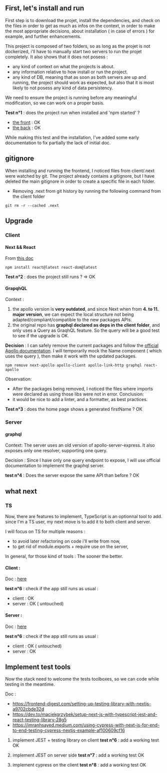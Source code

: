 ## First, let's install and run

First step is to download the projet, install the dependencies, and check on the files in order to get as much as infos on the context, in order to make the most appropriate decisions, about installation ( in case of errors ) for example, and further enhancements.

This project is composed of two folders, so as long as the projet is not dockerized, i'll have to manually start two servers to run the projet completely.
It also shows that it does not posess :
- any kind of context on what the projects is about.
- any information relative to how install or run the project.
- any kind of DB, meaning that as soon as both servers are up and running, the project should work as expected, but also that it is most likely to not posess any kind of data persistency.

We need to ensure the project is running before any meaningful modification, so we can work on a proper basis.

**Test n°1** : does the project run when installed and 'npm started' ?
- [the front](http://localhost:3000) :  OK
- [the back](http://localhost:5000) :  OK

While making this test and the installation, I've added some early documentation to fix partially the lack of initial doc.

## gitignore

When installing and running the frontend, I noticed files from client/.next were watched by git.
The project already contains a gitignore, but I have deleted the main gitignore in order to create a specific file in each folder.

- Removing .next from git history by running the following command from the client folder
```
git rm -r --cached .next
```

## Upgrade 
### Client 

#### Next && React

From [this doc](https://nextjs.org/docs/upgrading)

```
npm install react@latest react-dom@latest
```

**Test n°2** : does the project still runs ?
=> OK

#### GrapqhQL

Context : 
1) the apollo version is **very outdated**, and since Next when from **4. to 11. major version**, we can expect the local structure not being adapted/compliant/compatible to the new packages APIs.
2) the original repo has **graphql declared as deps in the client folder**, and only uses a Query as GraqhQL feature.
So the query will be a good test to see if the upgrade is OK.


**Decision** : I can safely remove the current packages and follow the [official Apollo documentation](https://www.apollographql.com/blog/apollo-client/next-js/next-js-getting-started/).
I will temporarily mock the Name component ( which uses the query ), then make it work with the updated packages.

```
npm remove next-apollo apollo-client apollo-link-http graphql react-apollo
``` 

Observation: 
- After the packages being removed, I noticed the files where imports were declared as using those libs were not in error.
Conclusion: 
- it would be nice to add a linter, and a formatter, as best practices.

**Test n°3** : does the home page shows a generated firstName ? OK


### Server 

#### graphql

Context:
The server uses an old version of apollo-server-express.
It also exposes only one resolver, supporting one query.

Decision : 
Since I have only one query endpoint to expose, I will use official documentation to implement the graphql server.  

**test n°4** : Does the server expose the same API than before ? OK

## what next

### TS

Now, there are features to implement, TypeScript is an optionnal tool to add.
since I'm a TS user, my next move is to add it to both client and server.

I will focus on TS for multiple reasons : 
- to avoid later refactoring on code i'll write from now, 
- to get rid of module.exports + require use on the server,

In general, for those kind of tools : The sooner the better.

#### Client :

Doc : [here](https://nextjs.org/docs/basic-features/typescript)


**test n°6** : check if the app still runs as usual :
- client : OK
- server : OK ( untouched)

#### Server :

Doc : [here](https://medium.com/@th.guibert/basic-apollo-express-graphql-api-with-typescript-2ee021dea2c)

**test n°6** : check if the app still runs as usual :
- client : OK ( untouched)
- server : OK

## Implement test tools

Now the stack need to welcome the tests toolboxes, so we can code while testing in the meantime.

Doc :
- https://frontend-digest.com/setting-up-testing-library-with-nextjs-a9702cbde32d
- https://dev.to/maciekgrzybek/setup-next-js-with-typescript-jest-and-react-testing-library-28g5
- https://imranhsayed.medium.com/using-cypress-with-next-js-for-end-to-end-testing-cypress-nextjs-example-af100609cf16

1) implement JEST + testing library on client
**test n°6** : add a working test OK

2) implement JEST on server side
**test n°7** :  add a working test OK

3) implement cypress on the client 
**test n°8** :  add a working test OK
